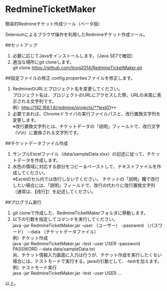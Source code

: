 # RedmineTicketMaker
簡易的Redmineチケット作成ツール（ベータ版）

Seleniumによるブラウザ操作を利用したRedmineチケット作成ツール。

##セットアップ
1. 必要に応じてJavaをインストールします。（Java SE7で確認）
2. 適当な場所にgit cloneします。  
git clone https://github.com/tnog2014/RedmineTicketMaker.git

##設定ファイルの修正
config.propertiesファイルを修正します。  

1. RedmineのURLとプロジェクト名を変更してください。  
プロジェクト名は、プロジェクトのURLにアクセスした際、URLの末尾に表示される文字列です。  
例）http://192.168.1.6/redmine/projects/**test01**  
2. 必要であれば、Chromeドライバの実行ファイルパスと、改行置換文字列を変更します。  
※改行置換文字列とは、チケットデータの「説明」フィールドで、改行文字（\r\n）に置換される文字列です。

##チケットデータファイル作成
1. サンプルExcelファイル（data/sampleData.xlsx）の記述に従って、チケットデータを作成します。
2. 水色の領域に対応する部分をコピー＆ペーストして、テキストファイルを作成してください。  
※Excelのセル内では改行しないでください。
チケットの「説明」欄で改行したい場合には、「説明」フィールドで、改行の代わりに改行置換文字列（通常は、【改行】）を記述してください。

##プログラム実行
1. git cloneで作成した、RedmineTicketMakerフォルダに移動します。
2. 以下の引数を指定してコマンドを実行してください。  
java -jar RedmineTicketMaker.jar -user （ユーザー） -password （パスワード） --data （チケットデータファイル）  
例）チケット作成  
java -jar RedmineTicketMaker.jar -test -user USER -password PASSWORD --data data/sampleData.txt  
尚、チケット情報入力画面に入力は行うが、チケット作成を実行したくない場合には、テストモードで実行する。javaの引数として、-testを加えます。  
例）テストモード実行  
java -jar RedmineTicketMaker.jar -test -user USER ...

以上。


